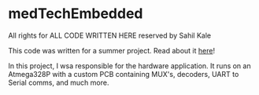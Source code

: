 # medTechEmbedded
All rights for ALL CODE WRITTEN HERE reserved by Sahil Kale

This code was written for a summer project. Read about it [here](https://medvita.ca)!

In this project, I wsa responsible for the hardware application. It runs on an Atmega328P with a custom PCB containing MUX's, decoders, UART to Serial comms, and much more.
